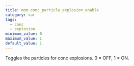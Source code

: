 ```yaml
---
title: mom_conc_particle_explosion_enable
category: var
tags:
  - conc
  - explosion
minimum_value: 0
maximum_value: 1
default_value: 1
---
```


Toggles the particles for conc explosions. 0 = OFF, 1 = ON.
